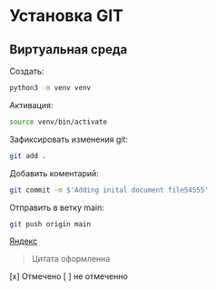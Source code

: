 # Установка GIT
## Виртуальная среда 

Создать:
``` bash
python3 -m venv venv
```

Активация:
``` bash
source venv/bin/activate
```
Зафиксировать изменения git:
``` bash
git add .  
```
Добавить коментарий:
``` bash
git commit -m $'Adding inital document file54555' 
```
Отправить в ветку main:
``` bash
git push origin main
```

[Яндекс](https://yandex.ru "Я yandex!")

> Цитата оформленна 

[x] Отмечено
[ ] не отмеченно

